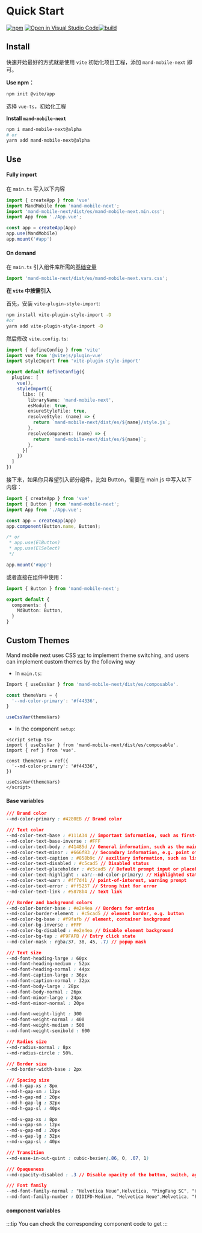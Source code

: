 # Quick Start

[![npm](https://img.shields.io/npm/v/mand-mobile-next.svg)](https://www.npmjs.org/package/mand-mobile-next) [![Open in Visual Studio Code](https://open.vscode.dev/badges/open-in-vscode.svg)](https://open.vscode.dev/mand-mobile/mand-mobile-next)[![build](https://github.com/mand-mobile/mand-mobile-next/actions/workflows/build.yml/badge.svg?branch=vue3)](https://github.com/mand-mobile/mand-mobile-next/actions)  

## Install

快速开始最好的方式就是使用 `vite` 初始化项目工程，添加 `mand-mobile-next` 即可。

**Use npm：**

```bash
npm init @vite/app
```

选择 `vue-ts`，初始化工程

**Install `mand-mobile-next`**

```bash
npm i mand-mobile-next@alpha
# or
yarn add mand-mobile-next@alpha
```

## Use

#### Fully import

在 `main.ts` 写入以下内容

```typescript
import { createApp } from 'vue'
import MandMobile from 'mand-mobile-next';
import 'mand-mobile-next/dist/es/mand-mobile-next.min.css';
import App from './App.vue';

const app = createApp(App)
app.use(MandMobile)
app.mount('#app')
```

#### On demand

在 `main.ts` 引入组件库所需的[基础变量](#base-variables)

```typescript
import 'mand-mobile-next/dist/es/mand-mobile-next.vars.css';
```

**在 `vite` 中按需引入**

首先，安装 `vite-plugin-style-import`:

```bash
npm install vite-plugin-style-import -D
#or
yarn add vite-plugin-style-import -D
```

然后修改 `vite.config.ts`:

```ts
import { defineConfig } from 'vite'
import vue from '@vitejs/plugin-vue'
import styleImport from 'vite-plugin-style-import'

export default defineConfig({
  plugins: [
    vue(),
    styleImport({
      libs: [{
        libraryName: 'mand-mobile-next',
        esModule: true,
        ensureStyleFile: true,
        resolveStyle: (name) => {
          return `mand-mobile-next/dist/es/${name}/style.js`;
        },
        resolveComponent: (name) => {
          return `mand-mobile-next/dist/es/${name}`;
        },
      }]
    })
  ]
})
```

接下来，如果你只希望引入部分组件，比如 Button，需要在 main.js 中写入以下内容：

```ts
import { createApp } from 'vue'
import { Button } from 'mand-mobile-next';
import App from './App.vue';

const app = createApp(App)
app.component(Button.name, Button);

/* or
 * app.use(ElButton)
 * app.use(ElSelect)
 */

app.mount('#app')
```

或者直接在组件中使用：

```ts
import { Button } from 'mand-mobile-next';

export default {
  components: {
    MdButton: Button,
  }
}
```

## Custom Themes

Mand mobile next uses CSS [var](https://developer.mozilla.org/zh-CN/docs/Web/CSS/var) to implement theme switching, and users can implement custom themes by the following way

- In `main.ts`:

```ts
Import { useCssVar } from 'mand-mobile-next/dist/es/composable'.

const themeVars = {
  '--md-color-primary': '#f44336',
}

useCssVar(themeVars)
```

- In the component `setup`:

```vue
<script setup ts>
import { useCssVar } from 'mand-mobile-next/dist/es/composable'.
import { ref } from 'vue'.

const themeVars = ref({
  '--md-color-primary': '#f44336',
})

useCssVar(themeVars)
</script>
```

#### Base variables

```css
/// Brand color
--md-color-primary : #4280EB // Brand color

/// Text color
--md-color-text-base : #111A34 // important information, such as first-level headings
--md-color-text-base-inverse : #FFF
--md-color-text-body : #41485d // General information, such as the main body of a first-level header
--md-color-text-minor : #666f83 // Secondary information, e.g. point of interest, summary
--md-color-text-caption : #858b9c // auxiliary information, such as list content description
--md-color-text-disabled : #c5cad5 // Disabled status
--md-color-text-placeholder : #c5cad5 // Default prompt input or placeholder
--md-color-text-highlight : var(--md-color-primary) // Highlighted state
--md-color-text-warn : #ff7d41 // point-of-interest, warning prompt
--md-color-text-error : #ff5257 // Strong hint for error
--md-color-text-link : #5878b4 // Text link

/// Border and background colors
--md-color-border-base : #e2e4ea // Borders for entries
--md-color-border-element : #c5cad5 // element border, e.g. button
--md-color-bg-base : #f9fafb // element, container background
--md-color-bg-inverse : #FFF
--md-color-bg-disabled : #e2e4ea // Disable element background
--md-color-bg-tap : #F9FAFB // Entry click state
--md-color-mask : rgba(37, 38, 45, .7) // popup mask

/// Text size
--md-font-heading-large : 60px
--md-font-heading-medium : 52px
--md-font-heading-normal : 44px
--md-font-caption-large : 36px
--md-font-caption-normal : 32px
--md-font-body-large : 28px
--md-font-body-normal : 26px
--md-font-minor-large : 24px
--md-font-minor-normal : 20px

--md-font-weight-light : 300
--md-font-weight-normal : 400
--md-font-weight-medium : 500
--md-font-weight-semibold : 600

/// Radius size
--md-radius-normal : 8px
--md-radius-circle : 50%.

/// Border size
--md-border-width-base : 2px

/// Spacing size
--md-h-gap-xs : 8px
--md-h-gap-sm : 12px
--md-h-gap-md : 20px
--md-h-gap-lg : 32px
--md-h-gap-sl : 40px

--md-v-gap-xs : 8px
--md-v-gap-sm : 12px
--md-v-gap-md : 20px
--md-v-gap-lg : 32px
--md-v-gap-sl : 40px

/// Transition
--md-ease-in-out-quint : cubic-bezier(.86, 0, .07, 1)

/// Opaqueness
--md-opacity-disabled : .3 // Disable opacity of the button, switch, agree

/// Font family
--md-font-family-normal : "Helvetica Neue",Helvetica, "PingFang SC", "Hiragino Sans GB", "Microsoft YaHei", "Microsoft Ya Black",Arial, sans-serif
--md-font-family-number : DIDIFD-Medium, "Helvetica Neue",Helvetica, "PingFang SC", "Hiragino Sans GB", "Microsoft YaHei", " Microsoft YaHei", Arial,sans-serif
```

#### component variables

:::tip
You can check the corresponding component code to get
:::
